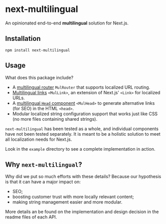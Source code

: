 # next-multilingual

An opinionated end-to-end **multilingual** solution for Next.js.

## Installation

```
npm install next-multilingual
```

## Usage

What does this package include?

- A [multilingual router](/src/router/README.md) `MulRouter` that supports localized URL routing.
- [Multilingual links](/src/link/README.md) `<MulLink>`, an extension of Next.js' `<Link>` for localized URLs.
- A [multilingual `Head` component](/src/head/README.md) `<MulHead>` to generate alternative links (for SEO) in the HTML `<head>`.
- Modular localized string configuration support that works just like CSS (no more files containing shared strings).

`next-multilingual` has been tested as a whole, and individual components have not been tested separately. It is meant to be a holistic solution to meet all localization needs for Next.js.

Look in the `example` directory to see a complete implementation in action.

## Why `next-multilingual`?

Why did we put so much efforts with these details? Because our hypothesis is that it can have a major impact on:

- SEO;
- boosting customer trust with more locally relevant content;
- making string management easier and more modular.

More details an be found on the implementation and design decision in the readme files of each API. 